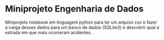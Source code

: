 # Miniprojeto Engenharia de Dados


Miniprojeto notebook em linguagem python para ler um arquivo csv e fazer a carga desses dados para um banco de dados (SQLite3) e descobrir qual a estrada em que mais ocorreram acidentes.
